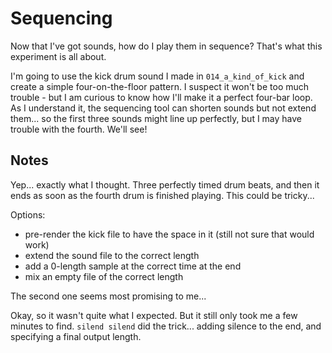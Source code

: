 # Sequencing

Now that I've got sounds, how do I play them in sequence? That's what this
experiment is all about.

I'm going to use the kick drum sound I made in `014_a_kind_of_kick` and create a
simple four-on-the-floor pattern. I suspect it won't be too much trouble - but I
am curious to know how I'll make it a perfect four-bar loop. As I understand it,
the sequencing tool can shorten sounds but not extend them... so the first three
sounds might line up perfectly, but I may have trouble with the fourth. We'll
see!

## Notes

Yep... exactly what I thought. Three perfectly timed drum beats, and then it
ends as soon as the fourth drum is finished playing. This could be tricky...

Options:

* pre-render the kick file to have the space in it (still not sure that would
  work)
* extend the sound file to the correct length
* add a 0-length sample at the correct time at the end
* mix an empty file of the correct length

The second one seems most promising to me...

Okay, so it wasn't quite what I expected. But it still only took me a few
minutes to find. `silend silend` did the trick... adding silence to the end, and
specifying a final output length.
